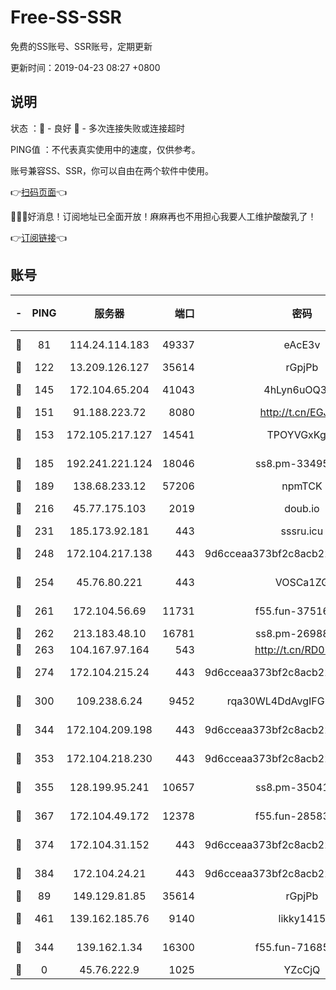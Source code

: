 # Free-SS-SSR

免费的SS账号、SSR账号，定期更新

更新时间：2019-04-23 08:27 +0800

## 说明

状态     ：🙂 - 良好 🙁 - 多次连接失败或连接超时

PING值   ：不代表真实使用中的速度，仅供参考。

账号兼容SS、SSR，你可以自由在两个软件中使用。

👉[扫码页面](https://liesauer.github.io/Free-SS-SSR/)👈

🎉🎉🎉好消息！订阅地址已全面开放！麻麻再也不用担心我要人工维护酸酸乳了！

👉[订阅链接](https://www.liesauer.net/yogurt/subscribe?ACCESS_TOKEN=DAYxR3mMaZAsaqUb)👈

## 账号

|-|PING|服务器|端口|密码|加密方式|区域|
|:----:|:----:|:-----:|-----:|:----:|:----:|:----:|
|🙂|81|114.24.114.183|49337|eAcE3v|chacha20-ietf|TW|
|🙂|122|13.209.126.127|35614|rGpjPb|rc4-md5|KR|
|🙂|145|172.104.65.204|41043|4hLyn6uOQ3hU|aes-256-cfb|JP|
|🙂|151|91.188.223.72|8080|http://t.cn/EGJIyrl|rc4-md5|RU|
|🙂|153|172.105.217.127|14541|TPOYVGxKglpi|aes-256-cfb|JP|
|🙂|185|192.241.221.124|18046|ss8.pm-33495332|aes-256-cfb|US|
|🙂|189|138.68.233.12|57206|npmTCK|rc4-md5|US|
|🙂|216|45.77.175.103|2019|doub.io|aes-128-ctr|SG|
|🙂|231|185.173.92.181|443|sssru.icu|rc4-md5|RU|
|🙂|248|172.104.217.138|443|9d6cceaa373bf2c8acb22e60b6a58be6|aes-256-cfb|US|
|🙂|254|45.76.80.221|443|VOSCa1ZG|aes-256-cfb|DE|
|🙂|261|172.104.56.69|11731|f55.fun-37516800|aes-256-cfb|SG|
|🙂|262|213.183.48.10|16781|ss8.pm-26988503|rc4-md5|RU|
|🙂|263|104.167.97.164|543|http://t.cn/RD0D7sx|rc4-md5|CA|
|🙂|274|172.104.215.24|443|9d6cceaa373bf2c8acb22e60b6a58be6|aes-256-cfb|US|
|🙂|300|109.238.6.24|9452|rqa30WL4DdAvgIFG6Fs3znzTa|aes-256-cfb|FR|
|🙂|344|172.104.209.198|443|9d6cceaa373bf2c8acb22e60b6a58be6|aes-256-cfb|US|
|🙂|353|172.104.218.230|443|9d6cceaa373bf2c8acb22e60b6a58be6|aes-256-cfb|US|
|🙂|355|128.199.95.241|10657|ss8.pm-35041128|aes-256-cfb|SG|
|🙂|367|172.104.49.172|12378|f55.fun-28583571|aes-256-cfb|SG|
|🙂|374|172.104.31.152|443|9d6cceaa373bf2c8acb22e60b6a58be6|aes-256-cfb|US|
|🙂|384|172.104.24.21|443|9d6cceaa373bf2c8acb22e60b6a58be6|aes-256-cfb|US|
|🙂|89|149.129.81.85|35614|rGpjPb|rc4-md5|HK|
|🙂|461|139.162.185.76|9140|likky1415|aes-256-cfb|DE|
|🙁|344|139.162.1.34|16300|f55.fun-71685076|aes-256-cfb|SG|
|🙁|0|45.76.222.9|1025|YZcCjQ|rc4-md5|JP|
